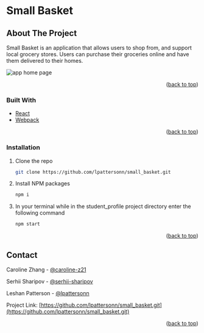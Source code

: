 # Small Basket

## About The Project

Small Basket is an application that allows users to shop from, and support local grocery stores. Users can purchase their groceries online and have them delivered to their homes.

![app home page](https://github.com/lpattersonn/small_basket/blob/master/src/images/smallbasket_homepage.png?raw=true)

<p align="right">(<a href="#top">back to top</a>)</p>

### Built With

- [React](https://reactjs.org/)
- [Webpack](https://reactjs.org/)

<p align="right">(<a href="#top">back to top</a>)</p>

<!-- GETTING STARTED -->

### Installation

1. Clone the repo
   ```sh
   git clone https://github.com/lpattersonn/small_basket.git
   ```
2. Install NPM packages
   ```sh
   npm i
   ```
3. In your terminal while in the student_profile project directory enter the following command
   ```sh
   npm start
   ```
      <p align="right">(<a href="#top">back to top</a>)</p>
      <!-- ROADMAP -->
      <!-- CONTRIBUTING -->
   <!-- CONTACT -->

## Contact

Caroline Zhang - [@caroline-z21](https://www.linkedin.com/in/caroline-z21/)

Serhii Sharipov - [@serhii-sharipov](https://www.linkedin.com/in/serhii-sharipov/)

Leshan Patterson - [@lpattersonn](https://ca.linkedin.com/in/lpattersonn)

Project Link: [https://github.com/lpattersonn/small_basket.git](https://github.com/lpattersonn/small_basket.git)

<p align="right">(<a href="#top">back to top</a>)</p>

<!-- ACKNOWLEDGMENTS -->
